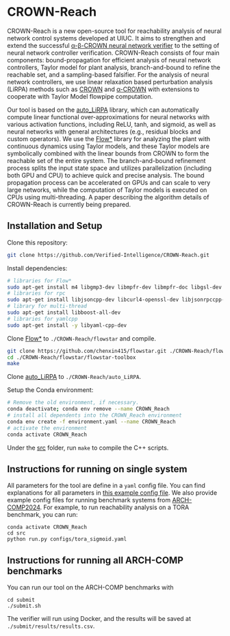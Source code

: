 # CROWN-Reach
CROWN-Reach is a new open-source tool for reachability analysis of neural network control systems developed at UIUC. It aims to strengthen and extend the successful [α-β-CROWN neural network verifier](https://github.com/Verified-Intelligence/alpha-beta-CROWN) to the setting of neural network controller verification. CROWN-Reach consists of four main components: bound-propagation for efficient analysis of neural network controllers, Taylor model for plant analysis, branch-and-bound to refine the reachable set, and a sampling-based falsifier. For the analysis of neural network controllers, we use linear relaxation based perturbation analysis (LiRPA) methods such as [CROWN](https://arxiv.org/pdf/1811.00866) and [α-CROWN](https://arxiv.org/pdf/2011.13824) with extensions to cooperate with Taylor Model flowpipe computation.

Our tool is based on the [auto_LiRPA](https://github.com/Verified-Intelligence/auto_LiRPA) library, which can automatically compute linear functional over-approximations for neural networks with various activation functions, including ReLU, tanh, and sigmoid, as well as neural networks with general architectures (e.g., residual blocks and custom operators). We use the [Flow*](https://github.com/chenxin415/flowstar) library for analyzing the plant with continuous dynamics using Taylor models, and these Taylor models are symbolically combined with the linear bounds from CROWN to form the reachable set of the entire system. 
The branch-and-bound refinement process splits the input state space and utilizes parallelization (including both GPU and CPU) to achieve quick and precise analysis. The bound propagation process can be accelerated on GPUs and can scale to very large networks, while the computation of Taylor models is executed on CPUs using multi-threading. A paper describing the algorithm details of CROWN-Reach is currently being prepared.


## Installation and Setup
Clone this repository:
```bash
git clone https://github.com/Verified-Intelligence/CROWN-Reach.git
```

Install dependencies:
```bash
# libraries for Flow*
sudo apt-get install m4 libgmp3-dev libmpfr-dev libmpfr-doc libgsl-dev gsl-bin bison flex libglpk-dev
# libraries for rpc
sudo apt-get install libjsoncpp-dev libcurl4-openssl-dev libjsonrpccpp-dev libjsonrpccpp-tools
# library for multi-thread
sudo apt-get install libboost-all-dev
# libraries for yamlcpp
sudo apt-get install -y libyaml-cpp-dev
```

Clone [Flow*](https://github.com/chenxin415/flowstar) to ```./CROWN-Reach/flowstar``` and compile.
```bash
git clone https://github.com/chenxin415/flowstar.git ./CROWN-Reach/flowstar
cd ./CROWN-Reach/flowstar/flowstar-toolbox
make
```

Clone [auto_LiRPA](https://github.com/Verified-Intelligence/auto_LiRPA/) to ```./CROWN-Reach/auto_LiRPA```.

Setup the Conda environment:
```bash
# Remove the old environment, if necessary.
conda deactivate; conda env remove --name CROWN_Reach
# install all dependents into the CROWN_Reach environment
conda env create -f environment.yaml --name CROWN_Reach
# activate the environment
conda activate CROWN_Reach
```

Under the [src](./src/) folder, run ```make``` to compile the C++ scripts.

## Instructions for running on single system
All parameters for the tool are define in a ```yaml``` config file. You can find explanations for all parameters in [this example config file](./src/arguments.yaml). We also provide example config files for running benchmark systems from [ARCH-COMP2024](https://github.com/verivital/ARCH-COMP2024/). For example, to run reachability analysis on a TORA benchmark, you can run:
```
conda activate CROWN_Reach
cd src
python run.py configs/tora_sigmoid.yaml
```

## Instructions for running all ARCH-COMP benchmarks
You can run our tool on the ARCH-COMP benchmarks with
```
cd submit
./submit.sh
```
The verifier will run using Docker, and the results will be saved at ```./submit/results/results.csv```.
